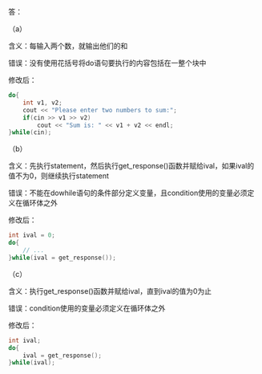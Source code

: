 答：

（a）

含义：每输入两个数，就输出他们的和

错误：没有使用花括号将do语句要执行的内容包括在一整个块中

修改后：

```cpp
do{
    int v1, v2;
    cout << "Please enter two numbers to sum:";
    if(cin >> v1 >> v2)
        cout << "Sum is: " << v1 + v2 << endl;
}while(cin);
```



（b）

含义：先执行statement，然后执行get_response()函数并赋给ival，如果ival的值不为0，则继续执行statement

错误：不能在dowhile语句的条件部分定义变量，且condition使用的变量必须定义在循环体之外

修改后：

```cpp
int ival = 0;
do{
    // ...
}while(ival = get_response());
```



（c）

含义：执行get_response()函数并赋给ival，直到ival的值为0为止

错误：condition使用的变量必须定义在循环体之外

修改后：

```cpp
int ival;
do{
    ival = get_response();
}while(ival);
```

